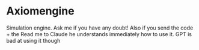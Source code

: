 # Axiomengine
Simulation engine. Ask me if you have any doubt! Also if you send the code + the Read me to Claude he understands immediately how to use it. GPT is bad at using it though
